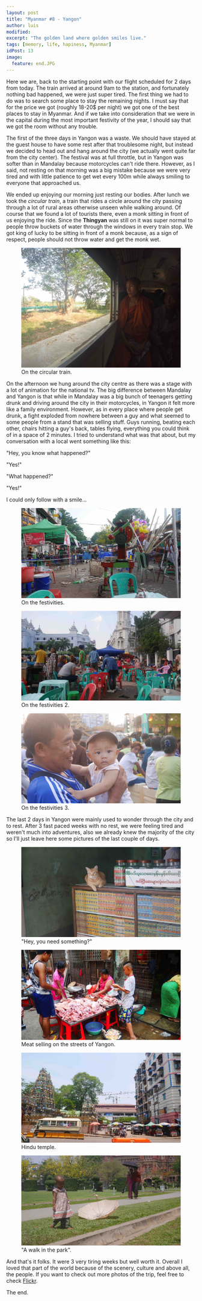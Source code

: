 ```yaml
---
layout: post
title: "Myanmar #8 - Yangon"
author: luis
modified:
excerpt: "The golden land where golden smiles live."
tags: [memory, life, hapiness, Myanmar]
idPost: 13
image:
  feature: end.JPG
---
```


Here we are, back to the starting point with our flight scheduled for 2 days from today. The train arrived at around 9am to the station, and fortunately nothing bad happened, we were just super tired. The first thing we had to do was to search some place to stay the remaining nights. I must say that for the price we got (roughly 18-20$ per night) we got one of the best places to stay in Myanmar. And if we take into consideration that we were in the capital during the most important festivity of the year, I should say that we got the room without any trouble.

The first of the three days in Yangon was a waste. We should have stayed at the guest house to have some rest after that troublesome night, but instead we decided to head out and hang around the city (we actually went quite far from the city center). The festival was at full throttle, but in Yangon was softer than in Mandalay because motorcycles can't ride there. However, as I said, not resting on that morning was a big mistake because we were very tired and with little patience to get wet every 100m while always smiling to everyone that approached us.

We ended up enjoying our morning just resting our bodies. After lunch we took the <i>circular train</i>, a train that rides a circle around the city passing through a lot of rural areas otherwise unseen while walking around. Of course that we found a lot of tourists there, even a monk sitting in front of us enjoying the ride. Since the <b>Thingyan</b> was still on it was super normal to people throw buckets of water through the windows in every train stop. We got king of lucky to be sitting in front of a monk because, as a sign of respect, people should not throw water and get the monk wet.

<figure>
	<a href="../images/myanmar/7Yangon/circular.JPG"><img src="../images/myanmar/7Yangon/circular.JPG"></a>
	<figcaption>On the circular train.</figcaption>
</figure>

On the afternoon we hung around the city centre as there was a stage with a lot of animation for the national tv. The big difference between Mandalay and Yangon is that while in Mandalay was a big bunch of teenagers getting drunk and driving around the city in their motorcycles, in Yangon it felt more like a family environment. However, as in every place where people get drunk, a fight exploded from nowhere between a guy and what seemed to some people from a stand that was selling stuff.
Guys running, beating each other, chairs hitting a guy's back, tables flying, everything you could think of in a space of 2 minutes. I tried to understand what was that about, but my conversation with a local went something like this:

"Hey, you know what happened?"

"Yes!"

"What happened?"

"Yes!"

I could only follow with a smile...

<figure>
	<a href="../images/myanmar/7Yangon/yangon.JPG"><img src="../images/myanmar/7Yangon/yangon.JPG"></a>
	<figcaption>On the festivities.</figcaption>
</figure>

<figure>
	<a href="../images/myanmar/7Yangon/yangon2.JPG"><img src="../images/myanmar/7Yangon/yangon2.JPG"></a>
	<figcaption>On the festivities 2.</figcaption>
</figure>

<figure>
	<a href="../images/myanmar/7Yangon/yangon3.JPG"><img src="../images/myanmar/7Yangon/yangon3.JPG"></a>
	<figcaption>On the festivities 3.</figcaption>
</figure>

The last 2 days in Yangon were mainly used to wonder through the city and to rest. After 3 fast paced weeks with no rest, we were feeling tired and weren't much into adventures, also we already knew the majority of the city so I'll just leave here some pictures of the last couple of days.

<figure>
	<a href="../images/myanmar/7Yangon/cat.JPG"><img src="../images/myanmar/7Yangon/cat.JPG"></a>
	<figcaption>"Hey, you need something?"</figcaption>
</figure>

<figure>
	<a href="../images/myanmar/7Yangon/market.JPG"><img src="../images/myanmar/7Yangon/market.JPG"></a>
	<figcaption>Meat selling on the streets of Yangon.</figcaption>
</figure>

<figure>
	<a href="../images/myanmar/7Yangon/hindu.JPG"><img src="../images/myanmar/7Yangon/hindu.JPG"></a>
	<figcaption>Hindu temple.</figcaption>
</figure>

<figure>
	<a href="../images/myanmar/7Yangon/child.JPG"><img src="../images/myanmar/7Yangon/child.JPG"></a>
	<figcaption>"A walk in the park".</figcaption>
</figure>

And that's it folks. It were 3 very tiring weeks but well worth it. Overall I loved that part of the world because of the scenery, culture and above all, the people. If you want to check out more photos of the trip, feel free to check <a href="https://www.flickr.com/photos/129019461@N04/albums">Flickr</a>.

The end.